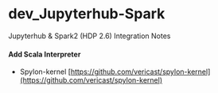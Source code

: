 # dev_Jupyterhub-Spark
Jupyterhub &amp; Spark2 (HDP 2.6) Integration Notes

#### Add Scala Interpreter
- Spylon-kernel
  [https://github.com/vericast/spylon-kernel](https://github.com/vericast/spylon-kernel) <br/>
